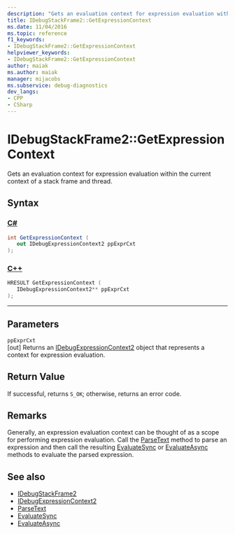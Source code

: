 ```yaml
---
description: "Gets an evaluation context for expression evaluation within the current context of a stack frame and thread."
title: IDebugStackFrame2::GetExpressionContext
ms.date: 11/04/2016
ms.topic: reference
f1_keywords:
- IDebugStackFrame2::GetExpressionContext
helpviewer_keywords:
- IDebugStackFrame2::GetExpressionContext
author: maiak
ms.author: maiak
manager: mijacobs
ms.subservice: debug-diagnostics
dev_langs:
- CPP
- CSharp
---
```

# IDebugStackFrame2::GetExpressionContext

Gets an evaluation context for expression evaluation within the current context of a stack frame and thread.

## Syntax

### [C#](#tab/csharp)
```csharp
int GetExpressionContext ( 
   out IDebugExpressionContext2 ppExprCxt
);
```
### [C++](#tab/cpp)
```cpp
HRESULT GetExpressionContext ( 
   IDebugExpressionContext2** ppExprCxt
);
```
---

## Parameters
`ppExprCxt`\
[out] Returns an [IDebugExpressionContext2](../../../extensibility/debugger/reference/idebugexpressioncontext2.md) object that represents a context for expression evaluation.

## Return Value
 If successful, returns `S_OK`; otherwise, returns an error code.

## Remarks
 Generally, an expression evaluation context can be thought of as a scope for performing expression evaluation. Call the [ParseText](../../../extensibility/debugger/reference/idebugexpressioncontext2-parsetext.md) method to parse an expression and then call the resulting [EvaluateSync](../../../extensibility/debugger/reference/idebugexpression2-evaluatesync.md) or [EvaluateAsync](../../../extensibility/debugger/reference/idebugexpression2-evaluateasync.md) methods to evaluate the parsed expression.

## See also
- [IDebugStackFrame2](../../../extensibility/debugger/reference/idebugstackframe2.md)
- [IDebugExpressionContext2](../../../extensibility/debugger/reference/idebugexpressioncontext2.md)
- [ParseText](../../../extensibility/debugger/reference/idebugexpressioncontext2-parsetext.md)
- [EvaluateSync](../../../extensibility/debugger/reference/idebugexpression2-evaluatesync.md)
- [EvaluateAsync](../../../extensibility/debugger/reference/idebugexpression2-evaluateasync.md)
